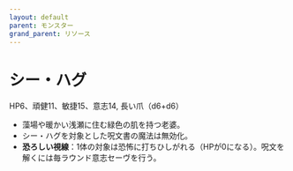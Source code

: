 ```yaml
---
layout: default
parent: モンスター
grand_parent: リソース
---
```


# シー・ハグ

HP6、頑健11、敏捷15、意志14, 長い爪（d6+d6）

- 藻場や暖かい浅瀬に住む緑色の肌を持つ老婆。
- シー・ハグを対象とした呪文書の魔法は無効化。
- **恐ろしい視線**：1体の対象は恐怖に打ちひしがれる（HPが0になる）。呪文を解くには毎ラウンド意志セーヴを行う。
